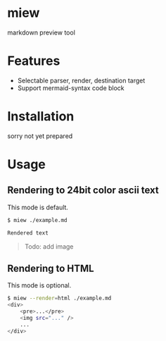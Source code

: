 # miew
markdown preview tool

# Features
* Selectable parser, render, destination target
* Support mermaid-syntax code block


# Installation
sorry not yet prepared

# Usage

## Rendering to 24bit color ascii text

This mode is default.

```bash
$ miew ./example.md

Rendered text
```

> Todo: add image


## Rendering to HTML

This mode is optional.

```bash
$ miew --render=html ./example.md
<div>
    <pre>...</pre>
    <img src="..." />
    ...
</div>
```

